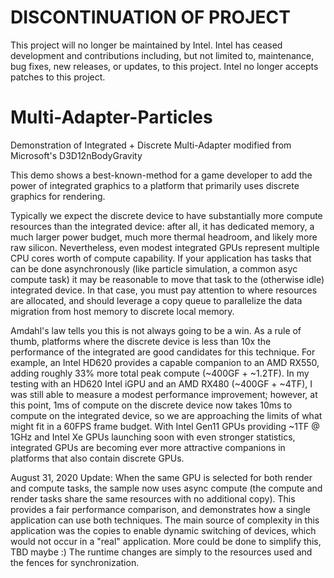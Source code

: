 # DISCONTINUATION OF PROJECT #
This project will no longer be maintained by Intel.
Intel has ceased development and contributions including, but not limited to, maintenance, bug fixes, new releases, or updates, to this project.
Intel no longer accepts patches to this project.
# Multi-Adapter-Particles
Demonstration of Integrated + Discrete Multi-Adapter modified from Microsoft's D3D12nBodyGravity

This demo shows a best-known-method for a game developer to add the power of integrated graphics to a platform that primarily uses discrete graphics for rendering.

Typically we expect the discrete device to have substantially more compute resources than the integrated device: after all, it has dedicated memory, a much larger power budget, much more thermal headroom, and likely more raw silicon. Nevertheless, even modest integrated GPUs represent multiple CPU cores worth of compute capability. If your application has tasks that can be done asynchronously (like particle simulation, a common asyc compute task) it may be reasonable to move that task to the (otherwise idle) integrated device. In that case, you must pay attention to where resources are allocated, and should leverage a copy queue to parallelize the data migration from host memory to discrete local memory.

Amdahl's law tells you this is not always going to be a win. As a rule of thumb, platforms where the discrete device is less than 10x the performance of the integrated are good candidates for this technique. For example, an Intel HD620 provides a capable companion to an AMD RX550, adding roughly 33% more total peak compute (~400GF + ~1.2TF). In my testing with an HD620 Intel iGPU and an AMD RX480 (~400GF + ~4TF), I was still able to measure a modest performance improvement; however, at this point, 1ms of compute on the discrete device now takes 10ms to compute on the integrated device, so we are approaching the limits of what might fit in a 60FPS frame budget. With Intel Gen11 GPUs providing ~1TF @ 1GHz and Intel Xe GPUs launching soon with even stronger statistics, integrated GPUs are becoming ever more attractive companions in platforms that also contain discrete GPUs.

August 31, 2020 Update: When the same GPU is selected for both render and compute tasks, the sample now uses async compute (the compute and render tasks share the same resources with no additional copy). This provides a fair performance comparison, and demonstrates how a single application can use both techniques. The main source of complexity in this application was the copies to enable dynamic switching of devices, which would not occur in a "real" application. More could be done to simplify this, TBD maybe :) The runtime changes are simply to the resources used and the fences for synchronization.
